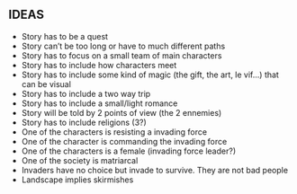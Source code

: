 ## IDEAS

* Story has to be a quest
* Story can’t be too long or have to much different paths
* Story has to focus on a small team of main characters
* Story has to include how characters meet
* Story has to include some kind of magic (the gift, the art, le vif...) that can be visual
* Story has to include a two way trip
* Story has to include a small/light romance
* Story will be told by 2 points of view (the 2 ennemies)
* Story has to include religions (3?)
* One of the characters is resisting a invading force
* One of the character is commanding the invading force
* One of the characters is a female (invading force leader?)
* One of the society is matriarcal
* Invaders have no choice but invade to survive. They are not bad people 
* Landscape implies skirmishes